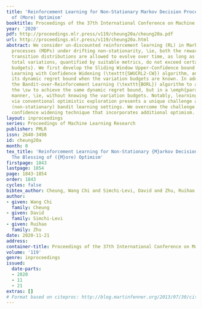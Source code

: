 ```yaml
---
title: 'Reinforcement Learning for Non-Stationary Markov Decision Processes: The Blessing
  of (More) Optimism'
booktitle: Proceedings of the 37th International Conference on Machine Learning
year: '2020'
pdf: http://proceedings.mlr.press/v119/cheung20a/cheung20a.pdf
url: http://proceedings.mlr.press/v119/cheung20a.html
abstract: We consider un-discounted reinforcement learning (RL) in Markov decision
  processes (MDPs) under drifting non-stationarity, \ie, both the reward and state
  transition distributions are allowed to evolve over time, as long as their respective
  total variations, quantified by suitable metrics, do not exceed certain \emph{variation
  budgets}. We first develop the Sliding Window Upper-Confidence bound for Reinforcement
  Learning with Confidence Widening (\texttt{SWUCRL2-CW}) algorithm, and establish
  its dynamic regret bound when the variation budgets are known. In addition, we propose
  the Bandit-over-Reinforcement Learning (\texttt{BORL}) algorithm to adaptively tune
  the \sw to achieve the same dynamic regret bound, but in a \emph{parameter-free}
  manner, \ie, without knowing the variation budgets. Notably, learning drifting MDPs
  via conventional optimistic exploration presents a unique challenge absent in existing
  (non-stationary) bandit learning settings. We overcome the challenge by a novel
  confidence widening technique that incorporates additional optimism.
layout: inproceedings
series: Proceedings of Machine Learning Research
publisher: PMLR
issn: 2640-3498
id: cheung20a
month: 0
tex_title: 'Reinforcement Learning for Non-Stationary {M}arkov Decision Processes:
  The Blessing of ({M}ore) Optimism'
firstpage: 1843
lastpage: 1854
page: 1843-1854
order: 1843
cycles: false
bibtex_author: Cheung, Wang Chi and Simchi-Levi, David and Zhu, Ruihao
author:
- given: Wang Chi
  family: Cheung
- given: David
  family: Simchi-Levi
- given: Ruihao
  family: Zhu
date: 2020-11-21
address: 
container-title: Proceedings of the 37th International Conference on Machine Learning
volume: '119'
genre: inproceedings
issued:
  date-parts:
  - 2020
  - 11
  - 21
extras: []
# Format based on citeproc: http://blog.martinfenner.org/2013/07/30/citeproc-yaml-for-bibliographies/
---
```

